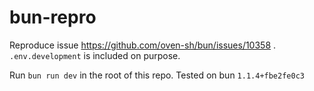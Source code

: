 # bun-repro

Reproduce issue https://github.com/oven-sh/bun/issues/10358 . `.env.development` is included on purpose.

Run `bun run dev` in the root of this repo. Tested on bun `1.1.4+fbe2fe0c3`
